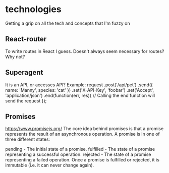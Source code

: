 # technologies
Getting a grip on all the tech and concepts that I'm fuzzy on

## React-router
To write routes in React I guess.
Doesn't always seem necessary for routes? Why not?

## Superagent
It is an API, or accesses API?
Example: 
request
  .post('/api/pet')
  .send({ name: 'Manny', species: 'cat' })
  .set('X-API-Key', 'foobar')
  .set('Accept', 'application/json')
  .end(function(err, res){
    // Calling the end function will send the request 
  });
  
## Promises
https://www.promisejs.org/
The core idea behind promises is that a promise represents the result of an asynchronous operation. A promise is in one of three different states:

pending - The initial state of a promise.
fulfilled - The state of a promise representing a successful operation.
rejected - The state of a promise representing a failed operation.
Once a promise is fulfilled or rejected, it is immutable (i.e. it can never change again).
